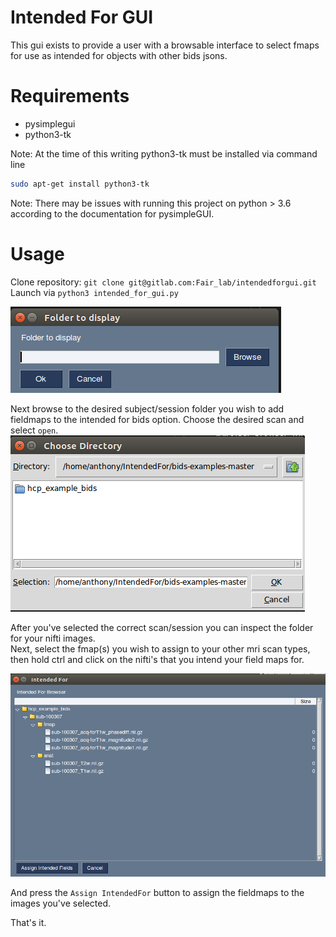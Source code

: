 # Intended For GUI
This gui exists to provide a user with a browsable interface to select fmaps
for use as intended for objects with other bids jsons.
# Requirements
- pysimplegui
- python3-tk

Note: At the time of this writing python3-tk must be installed via command line
```bash
sudo apt-get install python3-tk
```

Note: There may be issues with running this project on python > 3.6 according to 
the documentation for pysimpleGUI.

# Usage
Clone repository: `git clone git@gitlab.com:Fair_lab/intendedforgui.git`
Launch via `python3 intended_for_gui.py`

![folder_browser_window](images/folder_browser.png)

Next browse to the desired subject/session folder you wish to add fieldmaps to the intended for bids option.
Choose the desired scan and select `open`.
![browsing_folders](images/browsing_folders.png)

After you've selected the correct scan/session you can inspect the folder for your nifti images.  
Next, select the fmap(s) you wish to assign to your other mri scan types, then hold ctrl and click on the nifti's that you 
intend your field maps for.

![selecting_images](images/selecting_images.png)

And press the `Assign IntendedFor` button to assign the fieldmaps to the images you've selected.

That's it.
